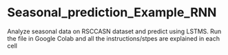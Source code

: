 # Seasonal_prediction_Example_RNN
Analyze seasonal data on RSCCASN dataset and predict using LSTMS.
Run the file in Google Colab and all the instructions/stpes are explained in each cell
